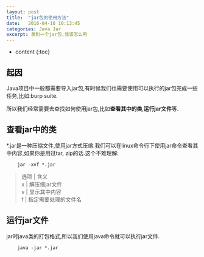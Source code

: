 ```yaml
---
layout: post
title:  "jar包的使用方法"
date:   2016-04-16 10:13:45
categories: Java Jar
excerpt: 拿到一个jar包,我该怎么用
---
```


* content
{:toc}

## 起因
Java项目中一般都需要导入jar包,有时候我们也需要使用可以执行的jar包完成一些任务,比如:burp suite.  

所以我们经常需要去查找如何使用jar包,比如**查看其中的类**,**运行jar文件**等.

## 查看jar中的类

*.jar是一种压缩文件,使用jar方式压缩.我们可以在linux命令行下使用jar命令查看其中内容,如果你是用过tar, zip的话.这个不难理解:  
   
        jar -xvf *.jar  

>选项	|	含义  
>x	|	解压缩jar文件  
>v	|	显示其中内容  
>f	|	指定需要处理的文件名  

## 运行jar文件

jar时java类的打包格式,所以我们使用java命令就可以执行jar文件.   
   
        java -jar *.jar  
